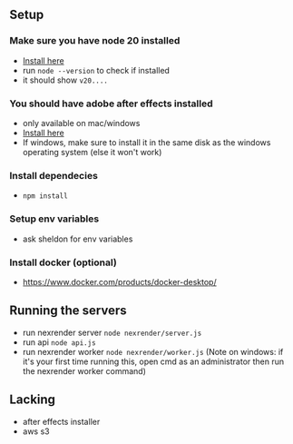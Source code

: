 ## Setup
### Make sure you have node 20 installed
- [Install here](https://nodejs.org/en/download/package-manager)
- run `node --version` to check if installed
- it should show `v20....`

### You should have adobe after effects installed
- only available on mac/windows
- [Install here](https://www.adobe.com/ph_en/products/aftereffects/free-trial-download.html)
- If windows, make sure to install it in the same disk as the windows operating system (else it won't work)

### Install dependecies
- `npm install`
### Setup env variables
- ask sheldon for env variables

### Install docker (optional)
- https://www.docker.com/products/docker-desktop/

## Running the servers
- run nexrender server `node nexrender/server.js`
- run api `node api.js`
- run nexrender worker `node nexrender/worker.js` (Note on windows: if it's your first time running this, open cmd as an administrator then run the nexrender worker command)

## Lacking
- after effects installer
- aws s3